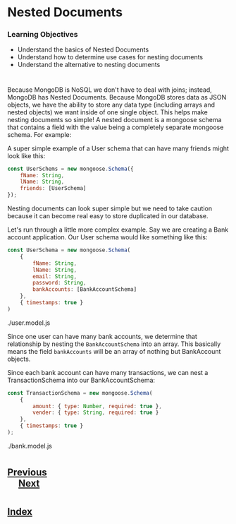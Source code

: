 # Nested Documents
### __Learning Objectives__
*   Understand the basics of Nested Documents
*   Understand how to determine use cases for nesting documents
*   Understand the alternative to nesting documents
#
Because MongoDB is NoSQL we don't have to deal with joins; instead, MongoDB has Nested Documents. Because MongoDB stores data as JSON objects, we have the ability to store any data type (including arrays and nested objects) we want inside of one single object. This helps make nesting documents so simple! A nested document is a mongoose schema that contains a field with the value being a completely separate mongoose schema. For example:

A super simple example of a User schema that can have many friends might look like this:

```js
const UserSchems = new mongoose.Schema({
    fName: String,
    lName: String,
    friends: [UserSchema]
});
```

Nesting documents can look super simple but we need to take caution because it can become real easy to store duplicated in our database.

Let's run through a little more complex example. Say we are creating a Bank account application. Our User schema would like something like this:

```js
const UserSchema = new mongoose.Schema(
    {
        fName: String,
        lName: String,
        email: String,
        password: String,
        bankAccounts: [BankAccountSchema]
    },
    { timestamps: true }
)
```
./user.model.js


Since one user can have many bank accounts, we determine that relationship by nesting the `BankAccountSchema` into an array. This basically means the field `bankAccounts` will be an array of nothing but BankAccount objects.

Since each bank account can have many transactions, we can nest a TransactionSchema into our BankAccountSchema:
```js
const TransactionSchema = new mongoose.Schema(
    {
        amount: { type: Number, required: true },
        vender: { type: String, required: true }
    },
    { timestamps: true }
);
```
./bank.model.js

#
## [Previous](./009_Validations.md)<span>&nbsp;&nbsp;&nbsp;&nbsp;&nbsp;&nbsp;&nbsp;&nbsp;&nbsp;&nbsp;&nbsp;&nbsp;&nbsp;&nbsp;&nbsp;&nbsp;&nbsp;&nbsp;&nbsp;&nbsp;&nbsp;&nbsp;&nbsp;&nbsp;&nbsp;&nbsp;&nbsp;&nbsp;&nbsp;&nbsp;&nbsp;&nbsp;&nbsp;&nbsp;&nbsp;&nbsp;&nbsp;&nbsp;&nbsp;&nbsp;&nbsp;&nbsp;&nbsp;&nbsp;&nbsp;&nbsp;&nbsp;&nbsp;&nbsp;&nbsp;&nbsp;&nbsp;&nbsp;&nbsp;&nbsp;&nbsp;&nbsp;&nbsp;&nbsp;&nbsp;&nbsp;&nbsp;&nbsp;&nbsp;&nbsp;&nbsp;&nbsp;&nbsp;&nbsp;&nbsp;&nbsp;&nbsp;&nbsp;&nbsp;&nbsp;&nbsp;&nbsp;&nbsp;&nbsp;&nbsp;&nbsp;&nbsp;&nbsp;&nbsp;&nbsp;&nbsp;&nbsp;</span> [Next](./011_Using_MongoDB.md)
#
##  [Index](../Index.md)